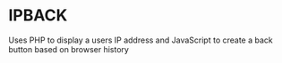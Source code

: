 # IPBACK
Uses PHP to display a users IP address and JavaScript to create a back button based on browser history
